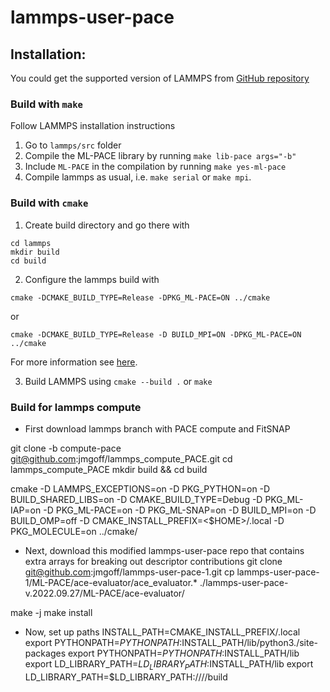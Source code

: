 # lammps-user-pace

## Installation:

You could get the supported version of LAMMPS from [GitHub repository](https://github.com/lammps/lammps)

### Build with `make`

Follow LAMMPS installation instructions

1. Go to `lammps/src` folder
2. Compile the ML-PACE library by running `make lib-pace args="-b"`
3. Include `ML-PACE` in the compilation by running `make yes-ml-pace`
4. Compile lammps as usual, i.e. `make serial` or `make mpi`.

### Build with `cmake`


1. Create build directory and go there with 

```
cd lammps
mkdir build
cd build
```

2. Configure the lammps build with

```
cmake -DCMAKE_BUILD_TYPE=Release -DPKG_ML-PACE=ON ../cmake 
```

or 

```
cmake -DCMAKE_BUILD_TYPE=Release -D BUILD_MPI=ON -DPKG_ML-PACE=ON ../cmake
```

For more information see [here](https://lammps.sandia.gov/doc/Build_cmake.html).

   
3. Build LAMMPS using `cmake --build .` or `make`


### Build for lammps compute

* First download lammps branch with PACE compute and FitSNAP

git clone -b compute-pace git@github.com:jmgoff/lammps_compute_PACE.git
cd lammps_compute_PACE
mkdir build && cd build

cmake -D LAMMPS_EXCEPTIONS=on -D PKG_PYTHON=on -D BUILD_SHARED_LIBS=on -D CMAKE_BUILD_TYPE=Debug -D PKG_ML-IAP=on -D PKG_ML-PACE=on -D PKG_ML-SNAP=on -D BUILD_MPI=on -D BUILD_OMP=off  -D CMAKE_INSTALL_PREFIX=<$HOME>/.local -D PKG_MOLECULE=on ../cmake/

* Next, download this modified lammps-user-pace repo that contains extra arrays for breaking out descriptor contributions
git clone git@github.com:jmgoff/lammps-user-pace-1.git
cp lammps-user-pace-1/ML-PACE/ace-evaluator/ace_evaluator.* ./lammps-user-pace-v.2022.09.27/ML-PACE/ace-evaluator/

make -j
make install

* Now, set up paths
INSTALL_PATH=CMAKE_INSTALL_PREFIX/.local
export PYTHONPATH=$PYTHONPATH:$INSTALL_PATH/lib/python3.<version>/site-packages
export PYTHONPATH=$PYTHONPATH:$INSTALL_PATH/lib
export LD_LIBRARY_PATH=$LD_LIBRARY_PATH:$INSTALL_PATH/lib
export LD_LIBRARY_PATH=$LD_LIBRARY_PATH:/<path>/<to>/<lammps>/build

